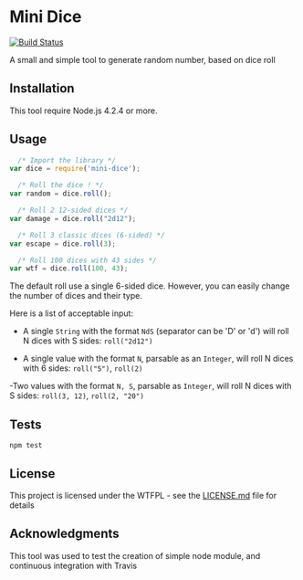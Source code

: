 Mini Dice
=========
[![Build Status](https://travis-ci.org/Ogus/mini-dice.svg?branch=master)](https://travis-ci.org/Ogus/mini-dice)

A small and simple tool to generate random number, based on dice roll



## Installation

This tool require Node.js 4.2.4 or more.


## Usage

```js
  /* Import the library */
var dice = require('mini-dice');

  /* Roll the dice ! */
var random = dice.roll();

  /* Roll 2 12-sided dices */
var damage = dice.roll("2d12");

  /* Roll 3 classic dices (6-sided) */
var escape = dice.roll(3);

  /* Roll 100 dices with 43 sides */
var wtf = dice.roll(100, 43);
```

The default roll use a single 6-sided dice. However, you can easily change the number of dices and their type.

Here is a list of acceptable input:

- A single `String` with the format `NdS` (separator can be 'D' or 'd') will roll N dices with S sides: `roll("2d12")`

- A single value with the format `N`, parsable as an `Integer`, will roll N dices with 6 sides: `roll("5")`, `roll(2)`

-Two values with the format `N, S`, parsable as `Integer`, will roll N dices with S sides: `roll(3, 12)`, `roll(2, "20")`


## Tests

`npm test`


## License

This project is licensed under the WTFPL - see the [LICENSE.md](LICENSE.md) file for details


## Acknowledgments

This tool was used to test the creation of simple node module, and continuous integration with Travis
